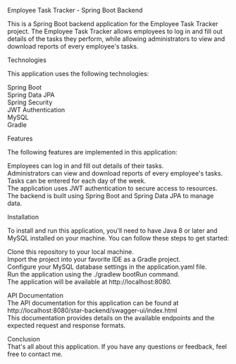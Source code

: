 Employee Task Tracker - Spring Boot Backend

This is a Spring Boot backend application for the Employee Task Tracker project. The Employee Task Tracker allows employees to log in and fill out details of the tasks they perform, while allowing administrators to view and download reports of every employee's tasks.

Technologies

This application uses the following technologies:

Spring Boot\
Spring Data JPA\
Spring Security\
JWT Authentication\
MySQL\
Gradle

Features

The following features are implemented in this application:

Employees can log in and fill out details of their tasks.\
Administrators can view and download reports of every employee's tasks.\
Tasks can be entered for each day of the week.\
The application uses JWT authentication to secure access to resources.\
The backend is built using Spring Boot and Spring Data JPA to manage data.

Installation

To install and run this application, you'll need to have Java 8 or later and MySQL installed on your machine. You can follow these steps to get started:

Clone this repository to your local machine.\
Import the project into your favorite IDE as a Gradle project.\
Configure your MySQL database settings in the application.yaml file.\
Run the application using the ./gradlew bootRun command.\
The application will be available at http://localhost:8080.

API Documentation\
The API documentation for this application can be found at http://localhost:8080/star-backend/swagger-ui/index.html \
This documentation provides details on the available endpoints and the expected request and response formats.

Conclusion\
That's all about this application. If you have any questions or feedback, feel free to contact me.